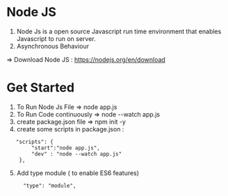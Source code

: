 # Node JS

 1. Node Js is a open source Javascript run time environment that enables Javascript to run on server.
 2. Asynchronous Behaviour


=> Download Node JS : https://nodejs.org/en/download



# Get Started

1. To Run Node Js File  => node app.js
2. To Run Code continuously => node --watch app.js
3. create package.json file => npm init -y
4. create some scripts in package.json :
``` 
   "scripts": {
        "start":"node app.js",
        "dev" : "node --watch app.js"
    },
```
5. Add type module ( to enable ES6 features)
    ```
      "type": "module",
    ```